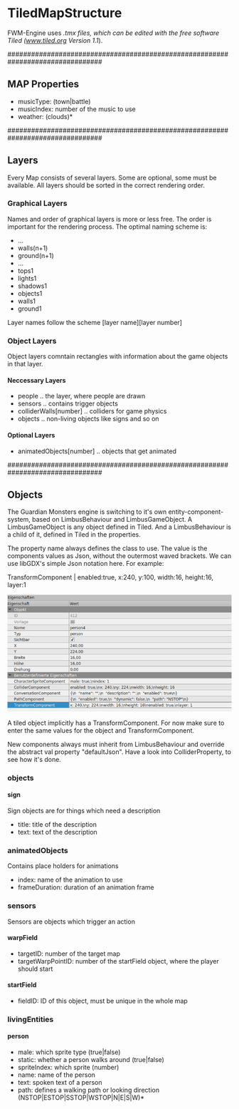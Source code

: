 # TiledMapStructure

FWM-Engine uses *.tmx files, which can be edited with the free software
Tiled (www.tiled.org Version 1.1*).

################################################################################
## MAP Properties

 * musicType: (town|battle)
 * musicIndex: number of the music to use
 * weather: (clouds)*


################################################################################
## Layers

Every Map consists of several layers. Some are optional, some must be available.
All layers should be sorted in the correct rendering order.


### Graphical Layers

Names and order of graphical layers is more or less free. The order is important
for the rendering process. The optimal naming scheme is:

 * ...
 * walls(n+1)
 * ground(n+1)
 * ...
 * tops1
 * lights1
 * shadows1
 * objects1
 * walls1
 * ground1

Layer names follow the scheme [layer name][layer number]


### Object Layers

Object layers comntain rectangles with information about the game objects in
that layer.


#### Neccessary Layers

 * people .. the layer, where people are drawn
 * sensors .. contains trigger objects
 * colliderWalls[number] .. colliders for game physics
 * objects .. non-living objects like signs and so on

#### Optional Layers

 * animatedObjects[number] .. objects that get animated


################################################################################
## Objects

The Guardian Monsters engine is switching to it's own entity-component-system,
based on LimbusBehaviour and LimbusGameObject. A LimbusGameObject is any object
defined in Tiled. And a LimbusBehaviour is a child of it, defined in Tiled in
the properties.

The property name always defines the class to use. The value is the components
values as Json, without the outermost waved brackets. We can use libGDX's simple
Json notation here. For example:

TransformComponent | enabled:true, x:240, y:100, width:16, height:16, layer:1

![](./componentJsonTiled.png)

A tiled object implicitly has a TransformComponent. For now make sure to enter
the same values for the object and TransformComponent.

New components always must inherit from LimbusBehaviour and override the
abstract val property "defaultJson". Have a look into ColliderProperty, to see
how it's done.


### objects
#### sign
Sign objects are for things which need a description

 * title: title of the description
 * text: text of the description

### animatedObjects
Contains place holders for animations
 * index: name of the animation to use
 * frameDuration: duration of an animation frame


### sensors
Sensors are objects which trigger an action

#### warpField
 * targetID: number of the target map
 * targetWarpPointID: number of the startField object, where the player should start

#### startField
 * fieldID: ID of this object, must be unique in the whole map



### livingEntities
#### person

 * male: which sprite type (true|false)
 * static: whether a person walks around (true|false)
 * spriteIndex: which sprite (number)
 * name: name of the person
 * text: spoken text of a person
 * path: defines a walking path or looking direction (NSTOP|ESTOP|SSTOP|WSTOP|N|E|S|W)*



